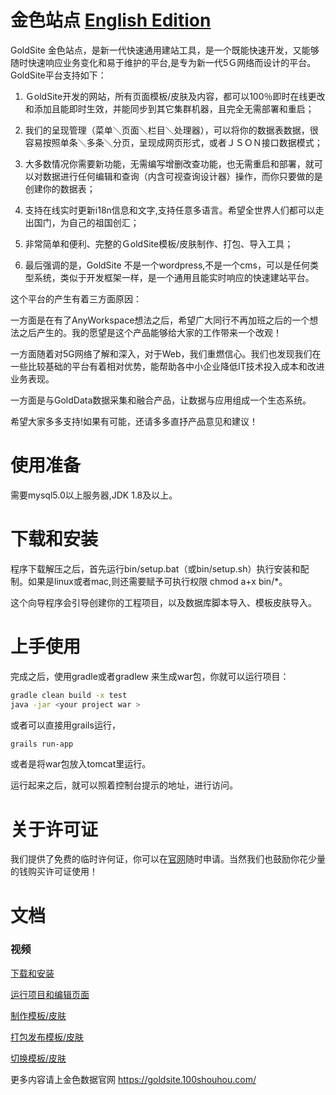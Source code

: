 ﻿
  
  
金色站点   [English Edition](README_eng.md)
================================================  
  
GoldSite 金色站点，是新一代快速通用建站工具，是一个既能快速开发，又能够随时快速响应业务变化和易于维护的平台,是专为新一代5Ｇ网络而设计的平台。GoldSite平台支持如下：  
  
1. ＧoldSite开发的网站，所有页面模板/皮肤及内容，都可以100％即时在线更改和添加且能即时生效，并能同步到其它集群机器，且完全无需部署和重启；  
  
2. 我们的呈现管理（菜单＼页面＼栏目＼处理器），可以将你的数据表数据，很容易按照单条＼多条＼分页，呈现成网页形式，或者ＪＳＯＮ接口数据模式；  
  
3. 大多数情况你需要新功能，无需编写增删改查功能，也无需重启和部署，就可以对数据进行任何编辑和查询（内含可视查询设计器）操作，而你只要做的是创建你的数据表；  
  
4. 支持在线实时更新i18n信息和文字,支持任意多语言。希望全世界人们都可以走出国门，为自己的祖国创汇；  
  
5. 非常简单和便利、完整的ＧoldSite模板/皮肤制作、打包、导入工具；  
  
6. 最后强调的是，GoldSite 不是一个wordpress,不是一个cms，可以是任何类型系统，类似于开发框架一样，是一个通用且能实时响应的快速建站平台。  
  
  
这个平台的产生有着三方面原因：  
  
一方面是在有了AnyWorkspace想法之后，希望广大同行不再加班之后的一个想法之后产生的。我的愿望是这个产品能够给大家的工作带来一个改观！  
  
一方面随着对5G网络了解和深入，对于Web，我们重燃信心。我们也发现我们在一些比较基础的平台有着相对优势，能帮助各中小企业降低IT技术投入成本和改进业务表现。  
  
一方面是与GoldData数据采集和融合产品，让数据与应用组成一个生态系统。  
  
希望大家多多支持!如果有可能，还请多多直抒产品意见和建议！  
  
  
使用准备  
===========  
需要mysql5.0以上服务器,JDK 1.8及以上。  
  
下载和安装  
=====  
  
程序下载解压之后，首先运行bin/setup.bat（或bin/setup.sh）执行安装和配制。如果是linux或者mac,则还需要赋予可执行权限 chmod a+x bin/*。  
  
这个向导程序会引导创建你的工程项目，以及数据库脚本导入、模板皮肤导入。  
  
上手使用  
====  
完成之后，使用gradle或者gradlew 来生成war包，你就可以运行项目：

```bash
gradle clean build -x test 
java -jar <your project war >
```
  
或者可以直接用grails运行，  

```bash
grails run-app  
```
 
  
或者是将war包放入tomcat里运行。  
  
运行起来之后，就可以照着控制台提示的地址，进行访问。  
  
  
关于许可证  
============  
我们提供了免费的临时许何证，你可以在[官网]( https://goldsite.100shouhou.com/)随时申请。当然我们也鼓励你花少量的钱购买许可证使用！  
  
文档  
==== 
 
### 视频

[下载和安装](https://goldsite.100shouhou.com/video?id=1)

[运行项目和编辑页面](https://goldsite.100shouhou.com/video?id=2)

[制作模板/皮肤](https://goldsite.100shouhou.com/video?id=3)

[打包发布模板/皮肤](https://goldsite.100shouhou.com/video?id=4)

[切换模板/皮肤](https://goldsite.100shouhou.com/video?id=5)


更多内容请上金色数据官网 https://goldsite.100shouhou.com/